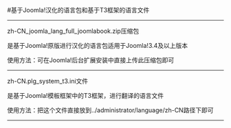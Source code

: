 ﻿#基于Joomla!汉化的语言包和基于T3框架的语言文件
	
-------------------------------------------
zh-CN_joomla_lang_full_joomlabook.zip压缩包

是基于Joomla!原版进行汉化的语言包适用于Joomla!3.4及以上版本

使用方法：可在Joomla!后台扩展安装中直接上传此压缩包即可

--------------------------------------------

zh-CN.plg_system_t3.ini文件

是基于Joomla!模板框架中的T3框架，进行翻译的语言文件

使用方法：把这个文件直接放到../administrator/language/zh-CN路径下即可

---------------------------------------------


	